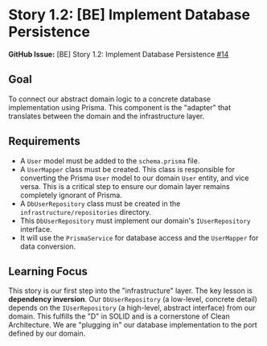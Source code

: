 # Story 1.2: [BE] Implement Database Persistence

**GitHub Issue:** [BE] Story 1.2: Implement Database Persistence
[#14](https://github.com/TituxMetal/fullstack-nestjs-astro-authentication/issues/14)

## Goal

To connect our abstract domain logic to a concrete database implementation using Prisma. This
component is the "adapter" that translates between the domain and the infrastructure layer.

## Requirements

- A `User` model must be added to the `schema.prisma` file.
- A `UserMapper` class must be created. This class is responsible for converting the Prisma `User`
  model to our domain `User` entity, and vice versa. This is a critical step to ensure our domain
  layer remains completely ignorant of Prisma.
- A `DbUserRepository` class must be created in the `infrastructure/repositories` directory.
- This `DbUserRepository` must implement our domain's `IUserRepository` interface.
- It will use the `PrismaService` for database access and the `UserMapper` for data conversion.

## Learning Focus

This story is our first step into the "infrastructure" layer. The key lesson is **dependency
inversion**. Our `DbUserRepository` (a low-level, concrete detail) depends on the `IUserRepository`
(a high-level, abstract interface) from our domain. This fulfills the "D" in SOLID and is a
cornerstone of Clean Architecture. We are "plugging in" our database implementation to the port
defined by our domain.
